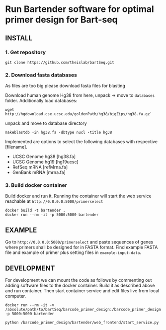 
# Run Bartender software for optimal primer design for Bart-seq

## INSTALL

### 1.  Get repository

```
git clone https://github.com/theislab/bartSeq.git
```

### 2. Download fasta databases

As files are too big please download fasta files for blasting

Download human genome Hg38 from here, unpack -> move to `databases` folder. Additionally load databases:

```
wget http://hgdownload.cse.ucsc.edu/goldenPath/hg38/bigZips/hg38.fa.gz`
```
unpack and move to database directory

```
makeblastdb -in hg38.fa -dbtype nucl -title hg38
```

Implemented are options to select the following databases with respective [filename].

- UCSC Genome hg38 [hg38.fa]
- UCSC Genome hg19 [hg19ucsc]
- RefSeq mRNA [refMrna.fa]
- GenBank mRNA [mrna.fa]



### 3. Build docker container

Build docker and run it. Running the container will start the web service reachable at `http://0.0.0.0:5000/primerselect`

```
docker build -t bartender .
docker run --rm -it -p 5000:5000 bartender
```

## EXAMPLE

Go to `http://0.0.0.0:5000/primerselect` and paste sequences of genes where primers shall be designed for in FASTA format.
Find example FASTA file and example of primer plus setting files in `example-input-data`.


## DEVELOPMENT

For development we can mount the code as follows by commenting out adding software files to the docker container. Build it as described above and run container. Then start container service and edit files live from local computer.


```
docker run --rm -it -v /absolute/path/to/bartSeq/barcode_primer_design:/barcode_primer_design -p 5000:5000 bartender

python /barcode_primer_design/bartender/web_frontend/start_service.py

```
